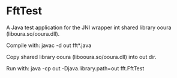 # FftTest
A Java test application for the JNI wrapper int shared library ooura (liboura.so/ooura.dll).

Compile with:
javac -d out fft\*.java

Copy shared library ooura (libooura.so/ooura.dll) into out dir.

Run with:
java -cp out -Djava.library.path=out fft.FftTest